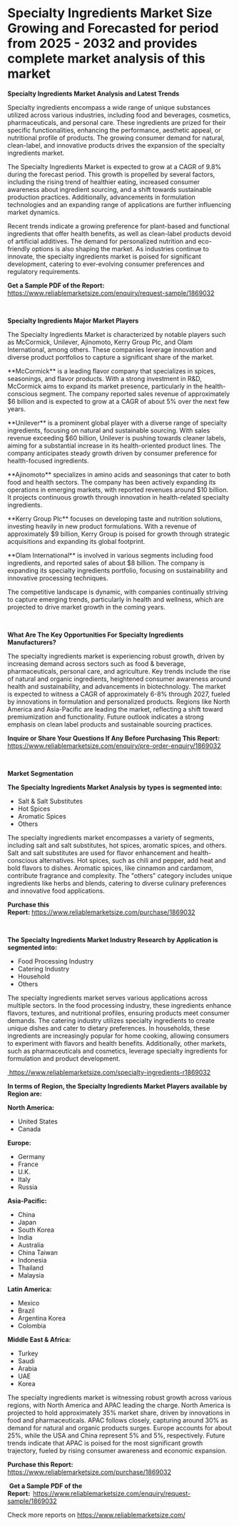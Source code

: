 <p><h1>Specialty Ingredients Market Size Growing and Forecasted for period from 2025 - 2032 and provides complete market analysis of this market</h1></p><p><strong>Specialty Ingredients Market Analysis and Latest Trends</strong></p>
<p><p>Specialty ingredients encompass a wide range of unique substances utilized across various industries, including food and beverages, cosmetics, pharmaceuticals, and personal care. These ingredients are prized for their specific functionalities, enhancing the performance, aesthetic appeal, or nutritional profile of products. The growing consumer demand for natural, clean-label, and innovative products drives the expansion of the specialty ingredients market.</p><p>The Specialty Ingredients Market is expected to grow at a CAGR of 9.8% during the forecast period. This growth is propelled by several factors, including the rising trend of healthier eating, increased consumer awareness about ingredient sourcing, and a shift towards sustainable production practices. Additionally, advancements in formulation technologies and an expanding range of applications are further influencing market dynamics. </p><p>Recent trends indicate a growing preference for plant-based and functional ingredients that offer health benefits, as well as clean-label products devoid of artificial additives. The demand for personalized nutrition and eco-friendly options is also shaping the market. As industries continue to innovate, the specialty ingredients market is poised for significant development, catering to ever-evolving consumer preferences and regulatory requirements.</p></p>
<p><strong>Get a Sample PDF of the Report:&nbsp;</strong> <a href="https://www.reliablemarketsize.com/enquiry/request-sample/1869032?utm_campaign=3092&utm_medium=2&utm_source=Github&utm_content=ia&utm_term=31032025&utm_id=specialty-ingredients">https://www.reliablemarketsize.com/enquiry/request-sample/1869032</a></p>
<p>&nbsp;</p>
<p><strong>Specialty Ingredients Major Market Players</strong></p>
<p><p>The Specialty Ingredients Market is characterized by notable players such as McCormick, Unilever, Ajinomoto, Kerry Group Plc, and Olam International, among others. These companies leverage innovation and diverse product portfolios to capture a significant share of the market.</p><p>**McCormick** is a leading flavor company that specializes in spices, seasonings, and flavor products. With a strong investment in R&D, McCormick aims to expand its market presence, particularly in the health-conscious segment. The company reported sales revenue of approximately $6 billion and is expected to grow at a CAGR of about 5% over the next few years.</p><p>**Unilever** is a prominent global player with a diverse range of specialty ingredients, focusing on natural and sustainable sourcing. With sales revenue exceeding $60 billion, Unilever is pushing towards cleaner labels, aiming for a substantial increase in its health-oriented product lines. The company anticipates steady growth driven by consumer preference for health-focused ingredients.</p><p>**Ajinomoto** specializes in amino acids and seasonings that cater to both food and health sectors. The company has been actively expanding its operations in emerging markets, with reported revenues around $10 billion. It projects continuous growth through innovation in health-related specialty ingredients.</p><p>**Kerry Group Plc** focuses on developing taste and nutrition solutions, investing heavily in new product formulations. With a revenue of approximately $9 billion, Kerry Group is poised for growth through strategic acquisitions and expanding its global footprint.</p><p>**Olam International** is involved in various segments including food ingredients, and reported sales of about $8 billion. The company is expanding its specialty ingredients portfolio, focusing on sustainability and innovative processing techniques.</p><p>The competitive landscape is dynamic, with companies continually striving to capture emerging trends, particularly in health and wellness, which are projected to drive market growth in the coming years.</p></p>
<p>&nbsp;</p>
<p><strong>What Are The Key Opportunities For Specialty Ingredients Manufacturers?</strong></p>
<p><p>The specialty ingredients market is experiencing robust growth, driven by increasing demand across sectors such as food & beverage, pharmaceuticals, personal care, and agriculture. Key trends include the rise of natural and organic ingredients, heightened consumer awareness around health and sustainability, and advancements in biotechnology. The market is expected to witness a CAGR of approximately 6-8% through 2027, fueled by innovations in formulation and personalized products. Regions like North America and Asia-Pacific are leading the market, reflecting a shift toward premiumization and functionality. Future outlook indicates a strong emphasis on clean label products and sustainable sourcing practices.</p></p>
<p><strong>Inquire or Share Your Questions If Any Before Purchasing This Report:</strong> <a href="https://www.reliablemarketsize.com/enquiry/pre-order-enquiry/1869032?utm_campaign=3092&utm_medium=2&utm_source=Github&utm_content=ia&utm_term=31032025&utm_id=specialty-ingredients">https://www.reliablemarketsize.com/enquiry/pre-order-enquiry/1869032</a></p>
<p>&nbsp;</p>
<p><strong>Market Segmentation</strong></p>
<p><strong>The Specialty Ingredients Market Analysis by types is segmented into:</strong></p>
<p><ul><li>Salt & Salt Substitutes</li><li>Hot Spices</li><li>Aromatic Spices</li><li>Others</li></ul></p>
<p><p>The specialty ingredients market encompasses a variety of segments, including salt and salt substitutes, hot spices, aromatic spices, and others. Salt and salt substitutes are used for flavor enhancement and health-conscious alternatives. Hot spices, such as chili and pepper, add heat and bold flavors to dishes. Aromatic spices, like cinnamon and cardamom, contribute fragrance and complexity. The "others" category includes unique ingredients like herbs and blends, catering to diverse culinary preferences and innovative food applications.</p></p>
<p><strong>Purchase this Report:&nbsp;</strong><a href="https://www.reliablemarketsize.com/purchase/1869032?utm_campaign=3092&utm_medium=2&utm_source=Github&utm_content=ia&utm_term=31032025&utm_id=specialty-ingredients">https://www.reliablemarketsize.com/purchase/1869032</a></p>
<p>&nbsp;</p>
<p><strong>The Specialty Ingredients Market Industry Research by Application is segmented into:</strong></p>
<p><ul><li>Food Processing Industry</li><li>Catering Industry</li><li>Household</li><li>Others</li></ul></p>
<p><p>The specialty ingredients market serves various applications across multiple sectors. In the food processing industry, these ingredients enhance flavors, textures, and nutritional profiles, ensuring products meet consumer demands. The catering industry utilizes specialty ingredients to create unique dishes and cater to dietary preferences. In households, these ingredients are increasingly popular for home cooking, allowing consumers to experiment with flavors and health benefits. Additionally, other markets, such as pharmaceuticals and cosmetics, leverage specialty ingredients for formulation and product development.</p></p>
<p><a href="https://www.reliablemarketsize.com/specialty-ingredients-r1869032?utm_campaign=3092&utm_medium=2&utm_source=Github&utm_content=ia&utm_term=31032025&utm_id=specialty-ingredients">&nbsp;https://www.reliablemarketsize.com/specialty-ingredients-r1869032</a></p>
<p><strong>In terms of Region, the Specialty Ingredients Market Players available by Region are:</strong></p>
<p>
    <p> <strong> North America: </strong>
        <ul>
            <li>United States</li>
            <li>Canada</li>
        </ul>
        </p> 
    <p> <strong> Europe: </strong>
        <ul>
            <li>Germany</li>
            <li>France</li>
            <li>U.K.</li>
            <li>Italy</li>
            <li>Russia</li>
        </ul>
        </p> 
    <p> <strong> Asia-Pacific: </strong>
        <ul>
            <li>China</li>
            <li>Japan</li>
            <li>South Korea</li>
            <li>India</li>
            <li>Australia</li>
            <li>China Taiwan</li>
            <li>Indonesia</li>
            <li>Thailand</li>
            <li>Malaysia</li>
        </ul>
        </p> 
    <p> <strong> Latin America: </strong>
        <ul>
            <li>Mexico</li>
            <li>Brazil</li>
            <li>Argentina Korea</li>
            <li>Colombia</li>
        </ul>
        </p> 
    <p> <strong> Middle East & Africa: </strong>
        <ul>
            <li>Turkey</li>
            <li>Saudi</li>
            <li>Arabia</li>
            <li>UAE</li>
            <li>Korea</li>
        </ul>
    </p>
    </p>
<p><p>The specialty ingredients market is witnessing robust growth across various regions, with North America and APAC leading the charge. North America is projected to hold approximately 35% market share, driven by innovations in food and pharmaceuticals. APAC follows closely, capturing around 30% as demand for natural and organic products surges. Europe accounts for about 25%, while the USA and China represent 5% and 5%, respectively. Future trends indicate that APAC is poised for the most significant growth trajectory, fueled by rising consumer awareness and economic expansion.</p></p>
<p><strong>Purchase this Report: </strong><a href="https://www.reliablemarketsize.com/purchase/1869032?utm_campaign=3092&utm_medium=2&utm_source=Github&utm_content=ia&utm_term=31032025&utm_id=specialty-ingredients">https://www.reliablemarketsize.com/purchase/1869032</a></p>
<p>&nbsp;<strong>Get a Sample PDF of the Report:&nbsp;&nbsp;</strong><a href="https://www.reliablemarketsize.com/enquiry/request-sample/1869032?utm_campaign=3092&utm_medium=2&utm_source=Github&utm_content=ia&utm_term=31032025&utm_id=specialty-ingredients">https://www.reliablemarketsize.com/enquiry/request-sample/1869032</a></p>
<p><strong></strong></p>
<p>Check more reports on <a href="https://www.reliablemarketsize.com/?utm_campaign=3092&utm_medium=2&utm_source=Github&utm_content=ia&utm_term=31032025&utm_id=specialty-ingredients">https://www.reliablemarketsize.com/</a></p>